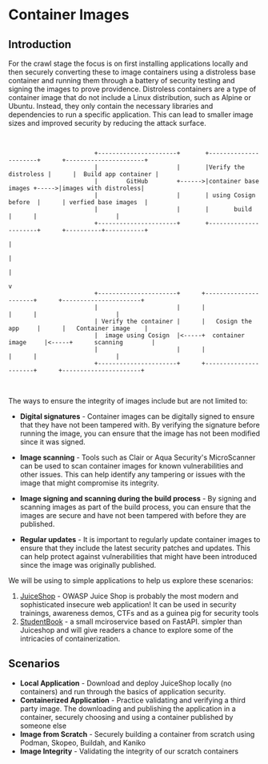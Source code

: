# Container Images

## Introduction

For the crawl stage the focus is on first installing applications locally and then securely converting these to image containers using a distroless base container and running them through a battery of security testing and signing the images to prove providence. Distroless containers are a type of container image that do not include a Linux distribution, such as Alpine or Ubuntu. Instead, they only contain the necessary libraries and dependencies to run a specific application. This can lead to smaller image sizes and improved security by reducing the attack surface.
<br>
<br>

```

                        +----------------------+       +----------------------+      +----------------------+
                        |                      |       |Verify the distroless |      |  Build app container |
                        |        GitHub        +------>|container base images +----->|images with distroless|
                        |                      |       | using Cosign before  |      | verfied base images  |
                        |                      |       |       build          |      |                      |
                        +----------------------+       +----------------------+      +----------+-----------+
                                                                                                |
                                                                                                |
                                                                                                |
                                                                                                v
                        +----------------------+      +----------------------+      +----------------------+
                        |                      |      |                      |      |                      |
                        | Verify the container |      |   Cosign the app     |      |   Container image    |
                        |  image using Cosign  |<-----+  container image     |<-----+      scanning        |
                        |                      |      |                      |      |                      |
                        +----------------------+      +----------------------+      +----------------------+

```
<br>

The ways to ensure the integrity of images include but are not limited to:

* **Digital signatures** - Container images can be digitally signed to ensure that they have not been tampered with. By verifying the signature before running the image, you can ensure that the image has not been modified since it was signed.

* **Image scanning** - Tools such as Clair or Aqua Security's MicroScanner can be used to scan container images for known vulnerabilities and other issues. This can help identify any tampering or issues with the image that might compromise its integrity.

* **Image signing and scanning during the build process** - By signing and scanning images as part of the build process, you can ensure that the images are secure and have not been tampered with before they are published.

* **Regular updates** - It is important to regularly update container images to ensure that they include the latest security patches and updates. This can help protect against vulnerabilities that might have been introduced since the image was originally published.


We will be using to simple applications to help us explore these scenarios:

1. [JuiceShop](https://github.com/juice-shop/juice-shop) - OWASP Juice Shop is probably the most modern and sophisticated insecure web application! It can be used in security trainings, awareness demos, CTFs and as a guinea pig for security tools
2. [StudentBook](https://github.com/mharrod/StudentBook) - a small mciroservice based on FastAPI.  simpler than Juiceshop and will give readers a chance to explore some of the intricacies of containerization. 

## Scenarios

* **Local Application** - Download and deploy JuiceShop locally (no containers) and run through the basics of application security.
* **Containerized Application** - Practice validating and verifying a third party image.  The downloading and publishing the application in a container, securely choosing and using a container published by someone else
* **Image from Scratch** - Securely building a container from scratch using Podman, Skopeo, Buildah, and Kaniko
* **Image Integrity** - Validating the integrity of our scratch containers







